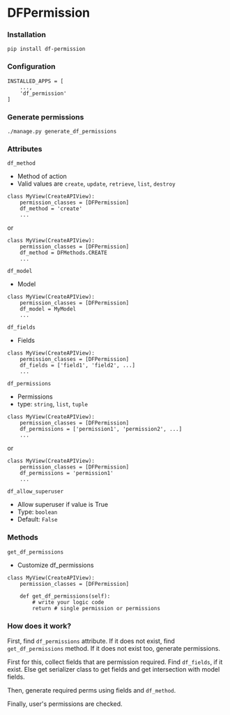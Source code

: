 # DFPermission

### Installation
```text
pip install df-permission
```

### Configuration
```pycon
INSTALLED_APPS = [
    ...,
    'df_permission'
]
```

### Generate permissions
```text
./manage.py generate_df_permissions
```

### Attributes

`df_method`
- Method of action
- Valid values are `create`, `update`, `retrieve`, `list`, `destroy`

```pycon
class MyView(CreateAPIView):
    permission_classes = [DFPermission]
    df_method = 'create'
    ...
```

or

```pycon
class MyView(CreateAPIView):
    permission_classes = [DFPermission]
    df_method = DFMethods.CREATE
    ...
```

`df_model`
- Model

```pycon
class MyView(CreateAPIView):
    permission_classes = [DFPermission]
    df_model = MyModel
    ...
```

`df_fields`
- Fields

```pycon
class MyView(CreateAPIView):
    permission_classes = [DFPermission]
    df_fields = ['field1', 'field2', ...]
    ...
```

`df_permissions`
- Permissions
- type: `string`, `list`, `tuple`

```pycon
class MyView(CreateAPIView):
    permission_classes = [DFPermission]
    df_permissions = ['permission1', 'permission2', ...]
    ...
```

or

```pycon
class MyView(CreateAPIView):
    permission_classes = [DFPermission]
    df_permissions = 'permission1'
    ...
```

`df_allow_superuser`
- Allow superuser if value is True
- Type: `boolean`
- Default: `False`

### Methods

`get_df_permissions`
- Customize df_permissions

```pycon
class MyView(CreateAPIView):
    permission_classes = [DFPermission]
    
    def get_df_permissions(self):
        # write your logic code
        return # single permission or permissions
```

### How does it work?
First, find `df_permissions` attribute. If it 
does not exist, find `get_df_permissions` method. 
If it does not exist too, generate permissions.

First for this, collect fields that are permission 
required. Find `df_fields`, if it exist. Else get 
serializer class to get fields and get intersection
with model fields.

Then, generate required perms using fields and `df_method`.

Finally, user's permissions are checked.
